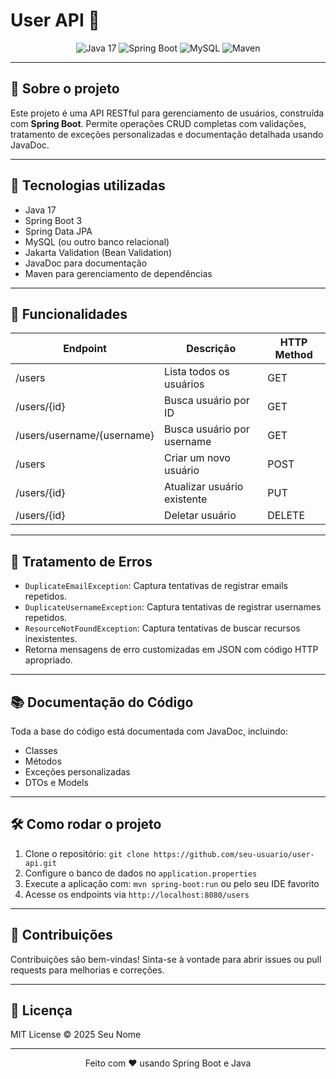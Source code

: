 # User API 🚀

<p align="center">
  <img src="https://img.shields.io/badge/Java-17-blue?logo=java" alt="Java 17" />
  <img src="https://img.shields.io/badge/Spring%20Boot-3.0-green?logo=springboot" alt="Spring Boot" />
  <img src="https://img.shields.io/badge/Database-MySQL-orange" alt="MySQL" />
  <img src="https://img.shields.io/badge/Build-Maven-red" alt="Maven" />
</p>

---

## 📖 Sobre o projeto

<p>Este projeto é uma API RESTful para gerenciamento de usuários, construída com <strong>Spring Boot</strong>. Permite operações CRUD completas com validações, tratamento de exceções personalizadas e documentação detalhada usando JavaDoc.</p>

---

## 🔧 Tecnologias utilizadas

<ul>
  <li>Java 17</li>
  <li>Spring Boot 3</li>
  <li>Spring Data JPA</li>
  <li>MySQL (ou outro banco relacional)</li>
  <li>Jakarta Validation (Bean Validation)</li>
  <li>JavaDoc para documentação</li>
  <li>Maven para gerenciamento de dependências</li>
</ul>

---

## 🚀 Funcionalidades

<table>
  <thead>
    <tr>
      <th>Endpoint</th>
      <th>Descrição</th>
      <th>HTTP Method</th>
    </tr>
  </thead>
  <tbody>
    <tr>
      <td>/users</td>
      <td>Lista todos os usuários</td>
      <td>GET</td>
    </tr>
    <tr>
      <td>/users/{id}</td>
      <td>Busca usuário por ID</td>
      <td>GET</td>
    </tr>
    <tr>
      <td>/users/username/{username}</td>
      <td>Busca usuário por username</td>
      <td>GET</td>
    </tr>
    <tr>
      <td>/users</td>
      <td>Criar um novo usuário</td>
      <td>POST</td>
    </tr>
    <tr>
      <td>/users/{id}</td>
      <td>Atualizar usuário existente</td>
      <td>PUT</td>
    </tr>
    <tr>
      <td>/users/{id}</td>
      <td>Deletar usuário</td>
      <td>DELETE</td>
    </tr>
  </tbody>
</table>

---

## 🚨 Tratamento de Erros

<ul>
  <li><code>DuplicateEmailException</code>: Captura tentativas de registrar emails repetidos.</li>
  <li><code>DuplicateUsernameException</code>: Captura tentativas de registrar usernames repetidos.</li>
  <li><code>ResourceNotFoundException</code>: Captura tentativas de buscar recursos inexistentes.</li>
  <li>Retorna mensagens de erro customizadas em JSON com código HTTP apropriado.</li>
</ul>

---

## 📚 Documentação do Código

Toda a base do código está documentada com JavaDoc, incluindo:

<ul>
  <li>Classes</li>
  <li>Métodos</li>
  <li>Exceções personalizadas</li>
  <li>DTOs e Models</li>
</ul>

---

## 🛠 Como rodar o projeto

<ol>
  <li>Clone o repositório: <code>git clone https://github.com/seu-usuario/user-api.git</code></li>
  <li>Configure o banco de dados no <code>application.properties</code></li>
  <li>Execute a aplicação com: <code>mvn spring-boot:run</code> ou pelo seu IDE favorito</li>
  <li>Acesse os endpoints via <code>http://localhost:8080/users</code></li>
</ol>

---

## 🤝 Contribuições

Contribuições são bem-vindas! Sinta-se à vontade para abrir issues ou pull requests para melhorias e correções.

---

## 📄 Licença

MIT License &copy; 2025 Seu Nome

---

<p align="center">Feito com ❤️ usando Spring Boot e Java</p>
